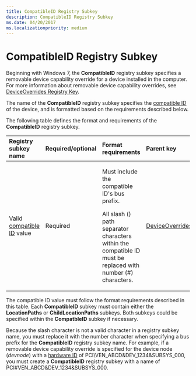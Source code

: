 ```yaml
---
title: CompatibleID Registry Subkey
description: CompatibleID Registry Subkey
ms.date: 04/20/2017
ms.localizationpriority: medium
---
```


# CompatibleID Registry Subkey


Beginning with Windows 7, the **CompatibleID** registry subkey specifies a removable device capability override for a device installed in the computer. For more information about removable device capability overrides, see [DeviceOverrides Registry Key](deviceoverrides-registry-key.md).

The name of the **CompatibleID** registry subkey specifies the [compatible ID](compatible-ids.md) of the device, and is formatted based on the requirements described below.

The following table defines the format and requirements of the **CompatibleID** registry subkey.

<table>
<colgroup>
<col width="20%" />
<col width="20%" />
<col width="20%" />
<col width="20%" />
<col width="20%" />
</colgroup>
<thead>
<tr class="header">
<th align="left">Registry subkey name</th>
<th align="left">Required/optional</th>
<th align="left">Format requirements</th>
<th align="left">Parent key</th>
<th align="left">Child subkeys</th>
</tr>
</thead>
<tbody>
<tr class="odd">
<td align="left"><p>Valid <a href="compatible-ids.md" data-raw-source="[compatible ID](compatible-ids.md)">compatible ID</a> value</p></td>
<td align="left"><p>Required</p></td>
<td align="left"><p>Must include the compatible ID's bus prefix.</p>
<p>All slash () path separator characters within the compatible ID must be replaced with number (#) characters.</p></td>
<td align="left"><a href="deviceoverrides-registry-key.md" data-raw-source="[DeviceOverrides](deviceoverrides-registry-key.md)">DeviceOverrides</a></td>
<td align="left"><p><a href="locationpaths-registry-subkey.md" data-raw-source="[LocationPaths](locationpaths-registry-subkey.md)">LocationPaths</a> and/or <a href="childlocationpaths-registry-subkey.md" data-raw-source="[ChildLocationPaths](childlocationpaths-registry-subkey.md)">ChildLocationPaths</a></p></td>
</tr>
</tbody>
</table>

 

The compatible ID value must follow the format requirements described in this table. Each **CompatibleID** subkey must contain either the **LocationPaths** or **ChildLocationPaths** subkeys. Both subkeys could be specified within the **CompatbleID** subkey if necessary.

Because the slash character is not a valid character in a registry subkey name, you must replace it with the number character when specifying a bus prefix for the **CompatibleID** registry subkey name. For example, if a removable device capability override is specified for the device node (*devnode*) with a [hardware ID](hardware-ids.md) of PCI\\VEN_ABCD&DEV_1234&SUBSYS_000, you must create a **CompatibleID** registry subkey with a name of PCI\#VEN_ABCD&DEV_1234&SUBSYS_000.

 

 





